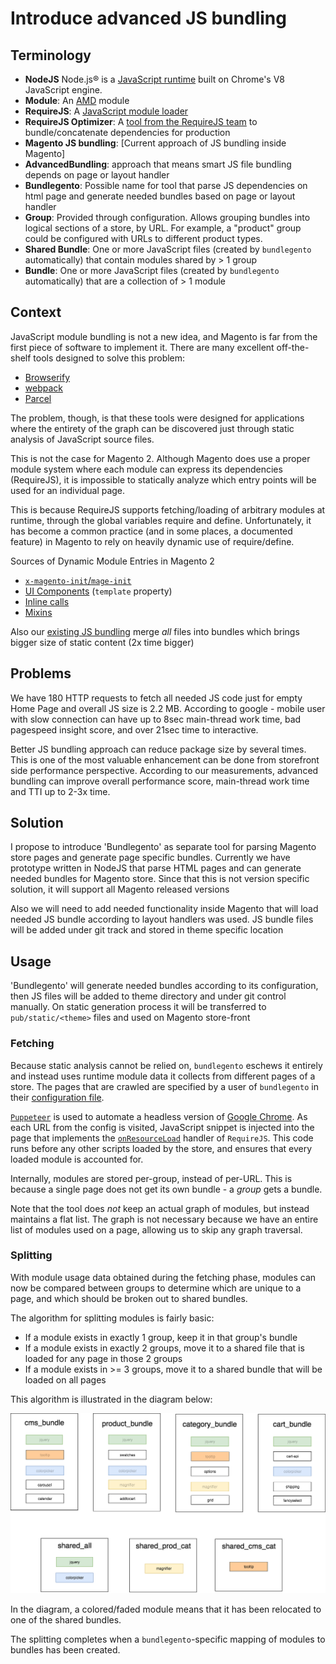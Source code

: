 # Introduce advanced JS bundling

## Terminology

-   **NodeJS** Node.js® is a [JavaScript runtime](https://nodejs.org/en/) built on Chrome's V8 JavaScript engine.
-   **Module**: An [AMD](https://requirejs.org/docs/whyamd.html) module
-   **RequireJS**: A [JavaScript module loader](https://requirejs.org)
-   **RequireJS Optimizer**: A [tool from the RequireJS team](https://requirejs.org/docs/optimization.html) to bundle/concatenate dependencies for production
-   **Magento JS bundling**: [Current approach of JS bundling inside Magento]
-   **AdvancedBundling**: approach that means smart JS file bundling depends on page or layout handler
-   **Bundlegento**: Possible name for tool that parse JS dependencies on html page and generate needed bundles based on page or layout handler
-   **Group**: Provided through configuration. Allows grouping bundles into logical sections of a store, by URL. For example, a "product" group could be configured with URLs to different product types.
-   **Shared Bundle**: One or more JavaScript files (created by `bundlegento` automatically) that contain modules shared by > 1 group
-   **Bundle**: One or more JavaScript files (created by `bundlegento` automatically) that are a collection of > 1 module

## Context

JavaScript module bundling is not a new idea, and Magento is far from the first piece of software to implement it. There are many excellent off-the-shelf tools designed to solve this problem:

-   [Browserify](http://browserify.org/)
-   [webpack](https://webpack.js.org/)
-   [Parcel](https://parceljs.org/)

The problem, though, is that these tools were designed for applications where the entirety of the graph can be discovered just through static analysis of JavaScript source files.

This is not the case for Magento 2. Although Magento does use a proper module system where each module can express its dependencies (RequireJS), it is impossible to statically analyze which entry points will be used for an individual page.

This is because RequireJS supports fetching/loading of arbitrary modules at runtime, through the global variables require and define. Unfortunately, it has become a common practice (and in some places, a documented feature) in Magento to rely on heavily dynamic use of require/define.

Sources of Dynamic Module Entries in Magento 2

-   [`x-magento-init`/`mage-init`](https://devdocs.magento.com/guides/v2.3/javascript-dev-guide/javascript/js_init.html)
-   [UI Components](https://devdocs.magento.com/guides/v2.3/ui_comp_guide/bk-ui_comps.html) (`template` property)
-   [Inline calls](https://github.com/magento/magento2/blob/07e57ac249e02b721613172c4c3c8e24a3bdd746/app/code/Magento/Sales/view/adminhtml/templates/order/create/form/address.phtml#L32)
-   [Mixins](https://devdocs.magento.com/guides/v2.3/javascript-dev-guide/javascript/js_mixins.html)

Also our [existing JS bundling](https://devdocs.magento.com/guides/v2.3/frontend-dev-guide/themes/js-bundling.html) merge *all* files into bundles which brings bigger size of static content (2x time bigger)

## Problems

We have 180 HTTP requests to fetch all needed JS code just for empty Home Page and overall JS size is 2.2 MB. According to google - mobile user with slow connection can have up to 8sec main-thread work time, bad pagespeed insight score, and over 21sec time to interactive.

Better JS bundling approach can reduce package size by several times. This is one of the most valuable enhancement can be done from storefront side performance perspective. According to our measurements, advanced bundling can improve overall performance score, main-thread work time and TTI up to 2-3x time.

## Solution

I propose to introduce 'Bundlegento' as separate tool for parsing Magento store pages and generate page specific bundles.
Currently we have prototype written in NodeJS that parse HTML pages and can generate needed bundles for Magento store. Since that this is not version specific solution, it will support all Magento released versions

Also we will need to add needed functionality inside Magento that will load needed JS bundle according to layout handlers was used. JS bundle files will be added under git track and stored in theme specific location

## Usage

'Bundlegento' will generate needed bundles according to its configuration, then JS files will be added to theme directory and under git control manually. On static generation process it will be transferred to `pub/static/<theme>` files and used on Magento store-front

### Fetching

Because static analysis cannot be relied on, `bundlegento` eschews it entirely and instead uses runtime module data it collects from different pages of a store. The pages that are crawled are specified by a user of `bundlegento` in their [configuration file](CONFIG.md).

[`Puppeteer`](https://pptr.dev/) is used to automate a headless version of [Google Chrome](https://www.google.com/chrome/). As each URL from the config is visited, JavaScript snippet is injected into the page that implements the [`onResourceLoad`](https://github.com/requirejs/requirejs/wiki/internal-api:-onresourceload) handler of `RequireJS`. This code runs before any other scripts loaded by the store, and ensures that every loaded module is accounted for.

Internally, modules are stored per-group, instead of per-URL. This is because a single page does not get its own bundle - a _group_ gets a bundle.

Note that the tool does _not_ keep an actual graph of modules, but instead maintains a flat list. The graph is not necessary because we have an entire list of modules used on a page, allowing us to skip any graph traversal.

### Splitting

With module usage data obtained during the fetching phase, modules can now be compared between groups to determine which are unique to a page, and which should be broken out to shared bundles.

The algorithm for splitting modules is fairly basic:

-   If a module exists in exactly 1 group, keep it in that group's bundle
-   If a module exists in exactly 2 groups, move it to a shared file that is loaded for any page in those 2 groups
-   If a module exists in >= 3 groups, move it to a shared bundle that will be loaded on all pages

This algorithm is illustrated in the diagram below:

![bundle splitting diagram](./diagram.png)

In the diagram, a colored/faded module means that it has been relocated to one of the shared bundles.

The splitting completes when a `bundlegento`-specific mapping of modules to bundles has been created.